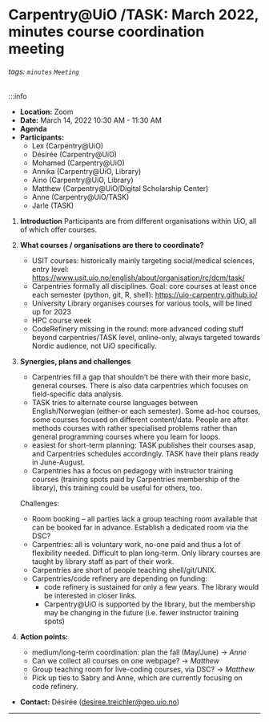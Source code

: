 Carpentry@UiO /TASK: March 2022, minutes course coordination meeting 
===

###### tags: `minutes` `Meeting`

:::info
- **Location:** Zoom
- **Date:** March 14, 2022 10:30 AM - 11:30 AM
- **Agenda**
- **Participants:**
    - Lex (Carpentry@UiO)
    - Désirée (Carpentry@UiO)
    - Mohamed (Carpentry@UiO)
    - Annika (Carpentry@UiO, Library)
    - Aino (Carpentry@UiO, Library)
    - Matthew (Carpentry@UiO/Digital Scholarship Center)
    - Anne (Carpentry@UiO/TASK)
    - Jarle (TASK)

1. **Introduction**
    Participants are from different organisations within UiO, all of which offer courses.
	
2. **What courses / organisations are there to coordinate?**
    - USIT courses: historically mainly targeting social/medical sciences, entry level: https://www.usit.uio.no/english/about/organisation/rc/dcm/task/
    - Carpentries formally all disciplines. Goal: core courses at least once each semester (python, git, R, shell): https://uio-carpentry.github.io/
    - University Library organises courses for various tools, will be lined up for 2023
    - HPC course week
    - CodeRefinery missing in the round: more advanced coding stuff beyond carpentries/TASK level, online-only, always targeted towards Nordic audience, not UiO specifically. 


3.  **Synergies, plans and challenges**

    - Carpentries fill a gap that shouldn’t be there with their more basic, general courses. There is also data carpentries which focuses on field-specific data analysis. 
    - TASK tries to alternate course languages between English/Norwegian (either-or each semester). Some ad-hoc courses, some courses focused on different content/data. People are after methods courses with rather specialised problems rather than general programming courses where you learn for loops. 
    - easiest for short-term planning: TASK publishes their courses asap, and Carpentries schedules accordingly. TASK have their plans ready in June-August. 
    - Carpentries has a focus on pedagogy with instructor training courses (training spots paid by Carpentries membership of the library), this training could be useful for others, too.

    Challenges:
    - Room booking – all parties lack a group teaching room available that can be booked far in advance. Establish a dedicated room via the DSC?
    - Carpentries: all is voluntary work, no-one paid and thus a lot of flexibility needed. Difficult to plan long-term. Only library courses are taught by library staff as part of their work.
    - Carpentries are short of people teaching shell/git/UNIX. 
    - Carpentries/code refinery are depending on funding:
        - code refinery is sustained for only a few years. The library would be interested in closer links. 
        - Carpentry@UiO is supported by the library, but the membership may be changing in the future (i.e. fewer instructor training spots)


4. **Action points:**
    - medium/long-term coordination: plan the fall (May/June) -> *Anne*
    - Can we collect all courses on one webpage? -> *Matthew* 
    - Group teaching room for live-coding courses, via DSC? -> *Matthew* 
    - Pick up ties to Sabry and Anne, which are currently focusing on code refinery. 




  
- **Contact:** Désirée (<desiree.treichler@geo.uio.no>)
---
